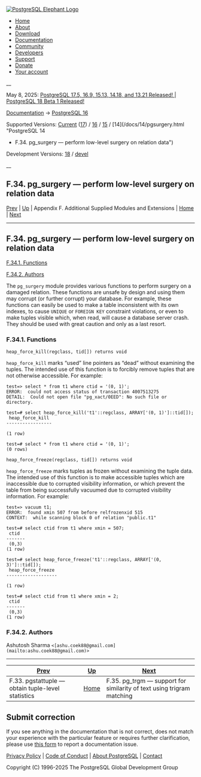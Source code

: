 [ ![PostgreSQL Elephant Logo](/media/img/about/press/elephant.png) ](/)

  * [Home](/ "Home")
  * [About](/about/ "About")
  * [Download](/download/ "Download")
  * [Documentation](/docs/ "Documentation")
  * [Community](/community/ "Community")
  * [Developers](/developer/ "Developers")
  * [Support](/support/ "Support")
  * [Donate](/about/donate/ "Donate")
  * [Your account](/account/ "Your account")

__

May 8, 2025: [ PostgreSQL 17.5, 16.9, 15.13, 14.18, and 13.21 Released! ](/about/news/postgresql-175-169-1513-1418-and-1321-released-3072/) | [ PostgreSQL 18 Beta 1 Released! ](/about/news/postgresql-18-beta-1-released-3070/)

[Documentation](/docs/ "Documentation") -> [PostgreSQL
16](/docs/16/index.html)

Supported Versions: [Current](/docs/current/pgsurgery.html "PostgreSQL 17 -
F.34. pg_surgery — perform low-level surgery on relation data")
([17](/docs/17/pgsurgery.html "PostgreSQL 17 - F.34. pg_surgery — perform low-
level surgery on relation data")) / [16](/docs/16/pgsurgery.html "PostgreSQL
16 - F.34. pg_surgery — perform low-level surgery on relation data") /
[15](/docs/15/pgsurgery.html "PostgreSQL 15 - F.34. pg_surgery — perform low-
level surgery on relation data") / [14](/docs/14/pgsurgery.html "PostgreSQL 14
- F.34. pg_surgery — perform low-level surgery on relation data")

Development Versions: [18](/docs/18/pgsurgery.html "PostgreSQL 18 -
F.34. pg_surgery — perform low-level surgery on relation data") /
[devel](/docs/devel/pgsurgery.html "PostgreSQL devel - F.34. pg_surgery —
perform low-level surgery on relation data")

__

F.34. pg_surgery — perform low-level surgery on relation data  
---  
[Prev](pgstattuple.html "F.33. pgstattuple — obtain tuple-level statistics")  | [Up](contrib.html "Appendix F. Additional Supplied Modules and Extensions") | Appendix F. Additional Supplied Modules and Extensions | [Home](index.html "PostgreSQL 16.9 Documentation") |  [Next](pgtrgm.html "F.35. pg_trgm —  support for similarity of text using trigram matching")  
  
* * *

## F.34. pg_surgery — perform low-level surgery on relation data #

[F.34.1. Functions](pgsurgery.html#PGSURGERY-FUNCS)

[F.34.2. Authors](pgsurgery.html#PGSURGERY-AUTHORS)

The `pg_surgery` module provides various functions to perform surgery on a
damaged relation. These functions are unsafe by design and using them may
corrupt (or further corrupt) your database. For example, these functions can
easily be used to make a table inconsistent with its own indexes, to cause
`UNIQUE` or `FOREIGN KEY` constraint violations, or even to make tuples
visible which, when read, will cause a database server crash. They should be
used with great caution and only as a last resort.

### F.34.1. Functions #

`heap_force_kill(regclass, tid[]) returns void`

    

`heap_force_kill` marks “used” line pointers as “dead” without examining the
tuples. The intended use of this function is to forcibly remove tuples that
are not otherwise accessible. For example:

    
    
    test=> select * from t1 where ctid = '(0, 1)';
    ERROR:  could not access status of transaction 4007513275
    DETAIL:  Could not open file "pg_xact/0EED": No such file or directory.
    
    test=# select heap_force_kill('t1'::regclass, ARRAY['(0, 1)']::tid[]);
     heap_force_kill
    -----------------
    
    (1 row)
    
    test=# select * from t1 where ctid = '(0, 1)';
    (0 rows)
    
    

`heap_force_freeze(regclass, tid[]) returns void`

    

`heap_force_freeze` marks tuples as frozen without examining the tuple data.
The intended use of this function is to make accessible tuples which are
inaccessible due to corrupted visibility information, or which prevent the
table from being successfully vacuumed due to corrupted visibility
information. For example:

    
    
    test=> vacuum t1;
    ERROR:  found xmin 507 from before relfrozenxid 515
    CONTEXT:  while scanning block 0 of relation "public.t1"
    
    test=# select ctid from t1 where xmin = 507;
     ctid
    -------
     (0,3)
    (1 row)
    
    test=# select heap_force_freeze('t1'::regclass, ARRAY['(0, 3)']::tid[]);
     heap_force_freeze
    -------------------
    
    (1 row)
    
    test=# select ctid from t1 where xmin = 2;
     ctid
    -------
     (0,3)
    (1 row)
    
    

### F.34.2. Authors #

Ashutosh Sharma `<[ashu.coek88@gmail.com](mailto:ashu.coek88@gmail.com)>`

* * *

[Prev](pgstattuple.html "F.33. pgstattuple — obtain tuple-level statistics")  | [Up](contrib.html "Appendix F. Additional Supplied Modules and Extensions") |  [Next](pgtrgm.html "F.35. pg_trgm —  support for similarity of text using trigram matching")  
---|---|---  
F.33. pgstattuple — obtain tuple-level statistics  | [Home](index.html "PostgreSQL 16.9 Documentation") |  F.35. pg_trgm — support for similarity of text using trigram matching  
  
## Submit correction

If you see anything in the documentation that is not correct, does not match
your experience with the particular feature or requires further clarification,
please use [this form](/account/comments/new/16/pgsurgery.html/) to report a
documentation issue.

[Privacy Policy](/about/privacypolicy) | [Code of Conduct](/about/policies/coc/) | [About PostgreSQL](/about/) | [Contact](/about/contact/)  

Copyright (C) 1996-2025 The PostgreSQL Global Development Group

